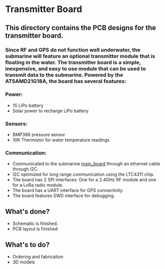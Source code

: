 # Transmitter Board
## This directory contains the PCB designs for the transmitter board.
### Since RF and GPS do not function well underwater, the submarine will feature an optional transmitter module that is floating in the water. The transmitter board is a simple, inexpensive, and easy to use module that can be used to transmit data to the submarine. Powered by the ATSAMD21G18A, the board has several features:
### Power:
* 1S LiPo battery 
* Solar power to recharge LiPo battery
### Sensors:
* BMP388 pressure sensor
* 10K Thermistor for water temperature readings
### Communication:
* Communicated to the submarine [main_board](https://github.com/daniel360kim/OceanAI/tree/master/main_board) through an ethernet cable through I2C.
* I2C optimized for long range communication using the LTC4311 chip.
* The board has 2 SPI interfaces: One for a 2.4GHz RF module and one for a LoRa radio module.
* The board has a UART interface for GPS connectivity.
* The board features SWD interface for debugging. 

## What's done?
* Schematic is finished.
* PCB layout is finished
## What's to do?
* Ordering and fabrication
* 3D models

